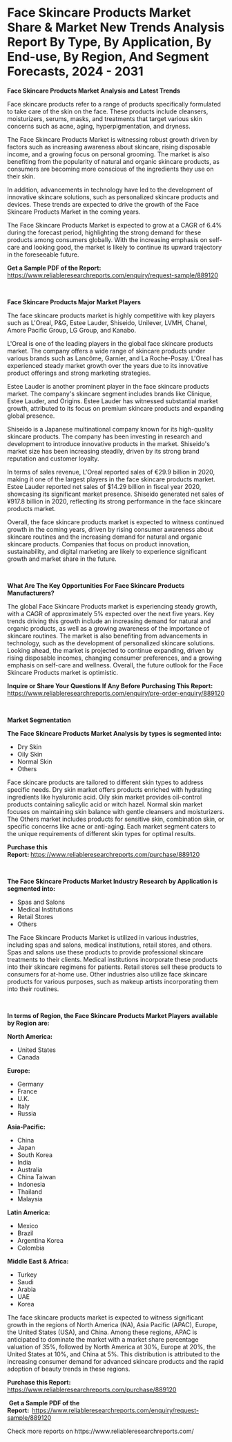 <p><h1>Face Skincare Products Market Share & Market New Trends Analysis Report By Type, By Application, By End-use, By Region, And Segment Forecasts, 2024 - 2031</h1></p><p><strong>Face Skincare Products Market Analysis and Latest Trends</strong></p>
<p><p>Face skincare products refer to a range of products specifically formulated to take care of the skin on the face. These products include cleansers, moisturizers, serums, masks, and treatments that target various skin concerns such as acne, aging, hyperpigmentation, and dryness.</p><p>The Face Skincare Products Market is witnessing robust growth driven by factors such as increasing awareness about skincare, rising disposable income, and a growing focus on personal grooming. The market is also benefiting from the popularity of natural and organic skincare products, as consumers are becoming more conscious of the ingredients they use on their skin.</p><p>In addition, advancements in technology have led to the development of innovative skincare solutions, such as personalized skincare products and devices. These trends are expected to drive the growth of the Face Skincare Products Market in the coming years.</p><p>The Face Skincare Products Market is expected to grow at a CAGR of 6.4% during the forecast period, highlighting the strong demand for these products among consumers globally. With the increasing emphasis on self-care and looking good, the market is likely to continue its upward trajectory in the foreseeable future.</p></p>
<p><strong>Get a Sample PDF of the Report:&nbsp;</strong> <a href="https://www.reliableresearchreports.com/enquiry/request-sample/889120">https://www.reliableresearchreports.com/enquiry/request-sample/889120</a></p>
<p>&nbsp;</p>
<p><strong>Face Skincare Products Major Market Players</strong></p>
<p><p>The face skincare products market is highly competitive with key players such as L'Oreal, P&G, Estee Lauder, Shiseido, Unilever, LVMH, Chanel, Amore Pacific Group, LG Group, and Kanabo. </p><p>L'Oreal is one of the leading players in the global face skincare products market. The company offers a wide range of skincare products under various brands such as Lancôme, Garnier, and La Roche-Posay. L'Oreal has experienced steady market growth over the years due to its innovative product offerings and strong marketing strategies.</p><p>Estee Lauder is another prominent player in the face skincare products market. The company's skincare segment includes brands like Clinique, Estee Lauder, and Origins. Estee Lauder has witnessed substantial market growth, attributed to its focus on premium skincare products and expanding global presence.</p><p>Shiseido is a Japanese multinational company known for its high-quality skincare products. The company has been investing in research and development to introduce innovative products in the market. Shiseido's market size has been increasing steadily, driven by its strong brand reputation and customer loyalty.</p><p>In terms of sales revenue, L'Oreal reported sales of €29.9 billion in 2020, making it one of the largest players in the face skincare products market. Estee Lauder reported net sales of $14.29 billion in fiscal year 2020, showcasing its significant market presence. Shiseido generated net sales of ¥917.8 billion in 2020, reflecting its strong performance in the face skincare products market.</p><p>Overall, the face skincare products market is expected to witness continued growth in the coming years, driven by rising consumer awareness about skincare routines and the increasing demand for natural and organic skincare products. Companies that focus on product innovation, sustainability, and digital marketing are likely to experience significant growth and market share in the future.</p></p>
<p>&nbsp;</p>
<p><strong>What Are The Key Opportunities For Face Skincare Products Manufacturers?</strong></p>
<p><p>The global Face Skincare Products market is experiencing steady growth, with a CAGR of approximately 5% expected over the next five years. Key trends driving this growth include an increasing demand for natural and organic products, as well as a growing awareness of the importance of skincare routines. The market is also benefiting from advancements in technology, such as the development of personalized skincare solutions. Looking ahead, the market is projected to continue expanding, driven by rising disposable incomes, changing consumer preferences, and a growing emphasis on self-care and wellness. Overall, the future outlook for the Face Skincare Products market is optimistic.</p></p>
<p><strong>Inquire or Share Your Questions If Any Before Purchasing This Report:</strong> <a href="https://www.reliableresearchreports.com/enquiry/pre-order-enquiry/889120">https://www.reliableresearchreports.com/enquiry/pre-order-enquiry/889120</a></p>
<p>&nbsp;</p>
<p><strong>Market Segmentation</strong></p>
<p><strong>The Face Skincare Products Market Analysis by types is segmented into:</strong></p>
<p><ul><li>Dry Skin</li><li>Oily Skin</li><li>Normal Skin</li><li>Others</li></ul></p>
<p><p>Face skincare products are tailored to different skin types to address specific needs. Dry skin market offers products enriched with hydrating ingredients like hyaluronic acid. Oily skin market provides oil-control products containing salicylic acid or witch hazel. Normal skin market focuses on maintaining skin balance with gentle cleansers and moisturizers. The Others market includes products for sensitive skin, combination skin, or specific concerns like acne or anti-aging. Each market segment caters to the unique requirements of different skin types for optimal results.</p></p>
<p><strong>Purchase this Report:&nbsp;</strong><a href="https://www.reliableresearchreports.com/purchase/889120">https://www.reliableresearchreports.com/purchase/889120</a></p>
<p>&nbsp;</p>
<p><strong>The Face Skincare Products Market Industry Research by Application is segmented into:</strong></p>
<p><ul><li>Spas and Salons</li><li>Medical Institutions</li><li>Retail Stores</li><li>Others</li></ul></p>
<p><p>The Face Skincare Products Market is utilized in various industries, including spas and salons, medical institutions, retail stores, and others. Spas and salons use these products to provide professional skincare treatments to their clients. Medical institutions incorporate these products into their skincare regimens for patients. Retail stores sell these products to consumers for at-home use. Other industries also utilize face skincare products for various purposes, such as makeup artists incorporating them into their routines.</p></p>
<p>&nbsp;</p>
<p><strong>In terms of Region, the Face Skincare Products Market Players available by Region are:</strong></p>
<p>
    <p> <strong> North America: </strong>
        <ul>
            <li>United States</li>
            <li>Canada</li>
        </ul>
        </p> 
    <p> <strong> Europe: </strong>
        <ul>
            <li>Germany</li>
            <li>France</li>
            <li>U.K.</li>
            <li>Italy</li>
            <li>Russia</li>
        </ul>
        </p> 
    <p> <strong> Asia-Pacific: </strong>
        <ul>
            <li>China</li>
            <li>Japan</li>
            <li>South Korea</li>
            <li>India</li>
            <li>Australia</li>
            <li>China Taiwan</li>
            <li>Indonesia</li>
            <li>Thailand</li>
            <li>Malaysia</li>
        </ul>
        </p> 
    <p> <strong> Latin America: </strong>
        <ul>
            <li>Mexico</li>
            <li>Brazil</li>
            <li>Argentina Korea</li>
            <li>Colombia</li>
        </ul>
        </p> 
    <p> <strong> Middle East & Africa: </strong>
        <ul>
            <li>Turkey</li>
            <li>Saudi</li>
            <li>Arabia</li>
            <li>UAE</li>
            <li>Korea</li>
        </ul>
    </p>
    </p>
<p><p>The face skincare products market is expected to witness significant growth in the regions of North America (NA), Asia Pacific (APAC), Europe, the United States (USA), and China. Among these regions, APAC is anticipated to dominate the market with a market share percentage valuation of 35%, followed by North America at 30%, Europe at 20%, the United States at 10%, and China at 5%. This distribution is attributed to the increasing consumer demand for advanced skincare products and the rapid adoption of beauty trends in these regions.</p></p>
<p><strong>Purchase this Report: </strong><a href="https://www.reliableresearchreports.com/purchase/889120">https://www.reliableresearchreports.com/purchase/889120</a></p>
<p>&nbsp;<strong>Get a Sample PDF of the Report:&nbsp;&nbsp;</strong><a href="https://www.reliableresearchreports.com/enquiry/request-sample/889120">https://www.reliableresearchreports.com/enquiry/request-sample/889120</a></p>
<p><strong></strong></p>
<p>Check more reports on https://www.reliableresearchreports.com/</p>